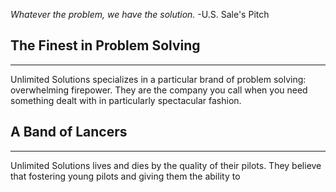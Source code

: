 *Whatever the problem, we have the solution.* -U.S. Sale's Pitch

## The Finest in Problem Solving
---
Unlimited Solutions specializes in a particular brand of problem solving: overwhelming firepower. They are the company you call when you need something dealt with in particularly spectacular fashion.

## A Band of Lancers
---
Unlimited Solutions lives and dies by the quality of their pilots. They believe that fostering young pilots and giving them the ability to 